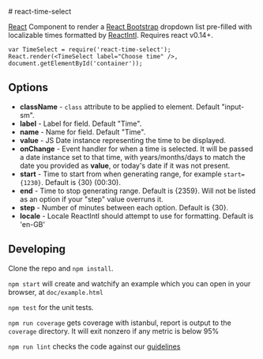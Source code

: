 # react-time-select

[React](https://facebook.github.io/react/) Component to render a [React Bootstrap](https://react-bootstrap.github.io/) dropdown list pre-filled with localizable times formatted by [ReactIntl](http://formatjs.io/react/). Requires react v0.14+.

```
var TimeSelect = require('react-time-select');
React.render(<TimeSelect label="Choose time" />, document.getElementById('container'));
```

## Options

- __className__ - `class` attribute to be applied to element. Default "input-sm".
- __label__ - Label for field. Default "Time".
- __name__ - Name for field. Default "Time".
- __value__ - JS Date instance representing the time to be displayed.
- __onChange__ - Event handler for when a time is selected. It will be passed a date instance set to that time, with years/months/days to match the date you provided as __value__, or today's date if it was not present.
- __start__ - Time to start from when generating range, for example `start={1230}`. Default is {30} (00:30).
- __end__ - Time to stop generating range. Default is {2359}. Will not be listed as an option if your "step" value overruns it.
- __step__ - Number of minutes between each option. Default is {30}.
- __locale__ - Locale ReactIntl should attempt to use for formatting. Default is 'en-GB'

## Developing

Clone the repo and `npm install`.

`npm start` will create and watchify an example which you can open in your browser, at `doc/example.html`

`npm test` for the unit tests.

`npm run coverage` gets coverage with istanbul, report is output to the `coverage` directory. It will exit nonzero if any metric is below 95%

`npm run lint` checks the code against our [guidelines](https://github.com/holidayextras/culture/blob/master/.eslintrc)
